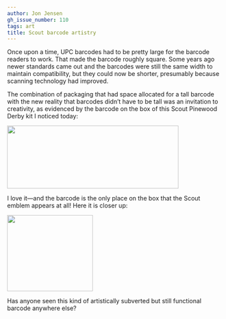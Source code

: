 ```yaml
---
author: Jon Jensen
gh_issue_number: 110
tags: art
title: Scout barcode artistry
---
```


Once upon a time, UPC barcodes had to be pretty large for the barcode readers to work. That made the barcode roughly square. Some years ago newer standards came out and the barcodes were still the same width to maintain compatibility, but they could now be shorter, presumably because scanning technology had improved.

The combination of packaging that had space allocated for a tall barcode with the new reality that barcodes didn’t have to be tall was an invitation to creativity, as evidenced by the barcode on the box of this Scout Pinewood Derby kit I noticed today:

<a href="https://2.bp.blogspot.com/_rFXHDrokbpE/SbNMIhKSAOI/AAAAAAAAABo/77dWdaTZIlI/s1600-h/20090307-185012-a.jpg" onblur="try {parent.deselectBloggerImageGracefully();} catch(e) {}"><img alt="" border="0" id="BLOGGER_PHOTO_ID_5310672094824104162" src="/blog/2009/03/07/scout-barcode-artistry/image-0.jpeg" style="cursor:pointer; cursor:hand;width: 400px; height: 147px;"/></a>

I love it—​and the barcode is the only place on the box that the Scout emblem appears at all! Here it is closer up:

<a href="https://4.bp.blogspot.com/_rFXHDrokbpE/SbNMO-1_wFI/AAAAAAAAABw/joLG4MYezvg/s1600-h/20090307-185012-b.jpg" onblur="try {parent.deselectBloggerImageGracefully();} catch(e) {}"><img alt="" border="0" id="BLOGGER_PHOTO_ID_5310672205871300690" src="/blog/2009/03/07/scout-barcode-artistry/image-1.jpeg" style="cursor:pointer; cursor:hand;width: 200px; height: 178px;"/></a>

Has anyone seen this kind of artistically subverted but still functional barcode anywhere else?
